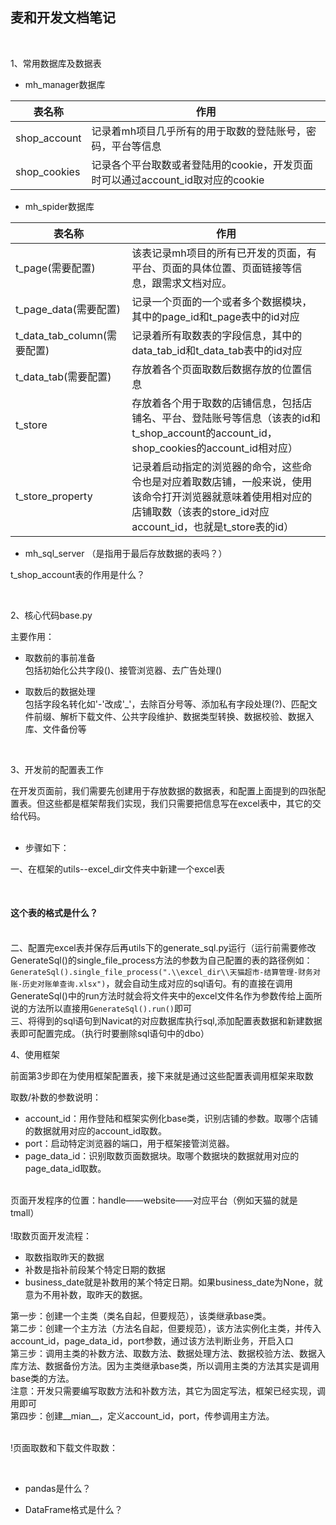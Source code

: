 <h2>麦和开发文档笔记
</h2>

<br>

1、常用数据库及数据表

- mh_manager数据库

|表名称|作用|
|---|---|
|shop_account|记录着mh项目几乎所有的用于取数的登陆账号，密码，平台等信息|
|shop_cookies|记录各个平台取数或者登陆用的cookie，开发页面时可以通过account_id取对应的cookie|

- mh_spider数据库

|表名称|作用|
|---|---|
|t_page(需要配置)|该表记录mh项目的所有已开发的页面，有平台、页面的具体位置、页面链接等信息，跟需求文档对应。|
|t_page_data(需要配置)|记录一个页面的一个或者多个数据模块，其中的page_id和t_page表中的id对应|
|t_data_tab_column(需要配置)|记录着所有取数表的字段信息，其中的data_tab_id和t_data_tab表中的id对应|
|t_data_tab(需要配置)|存放着各个页面取数后数据存放的位置信息|
|t_store|存放着各个用于取数的店铺信息，包括店铺名、平台、登陆账号等信息（该表的id和t_shop_account的account_id，shop_cookies的account_id相对应）|
|t_store_property|记录着启动指定的浏览器的命令，这些命令也是对应着取数店铺，一般来说，使用该命令打开浏览器就意味着使用相对应的店铺取数（该表的store_id对应account_id，也就是t_store表的id）|

- mh_sql_server （是指用于最后存放数据的表吗？）

t_shop_account表的作用是什么？

<br>


2、核心代码base.py

主要作用：

- 取数前的事前准备
<br>包括初始化公共字段()、接管浏览器、去广告处理()

- 取数后的数据处理
<br>包括字段名转化如'-'改成'_'，去除百分号等、添加私有字段处理(?)、匹配文件前缀、解析下载文件、公共字段维护、数据类型转换、数据校验、数据入库、文件备份等

<br>

3、开发前的配置表工作<br>

在开发页面前，我们需要先创建用于存放数据的数据表，和配置上面提到的四张配置表。但这些都是框架帮我们实现，我们只需要把信息写在excel表中，其它的交给代码。<br><br>

- 步骤如下：

一、在框架的utils--excel_dir文件夹中新建一个excel表 

<br>
<h4 font color = 'red'>这个表的格式是什么？</h4>

<br>
二、配置完excel表并保存后再utils下的generate_sql.py运行（运行前需要修改GenerateSql()的single_file_process方法的参数为自己配置的表的路径例如：
<code>GenerateSql().single_file_process(".\\excel_dir\\天猫超市-结算管理-财务对账-历史对账单查询.xlsx")</code>，就会自动生成对应的sql语句。有的直接在调用GenerateSql()中的run方法时就会将文件夹中的excel文件名作为参数传给上面所说的方法所以直接用<code>GenerateSql().run()</code>即可

<br>
三、将得到的sql语句到Navicat的对应数据库执行sql,添加配置表数据和新建数据表即可配置完成。（执行时要删除sql语句中的dbo）

<br>


4、使用框架<br>



前面第3步即在为使用框架配置表，接下来就是通过这些配置表调用框架来取数

取数/补数的参数说明：<br>
- account_id：用作登陆和框架实例化base类，识别店铺的参数。取哪个店铺的数据就用对应的account_id取数。
- port：启动特定浏览器的端口，用于框架接管浏览器。
- page_data_id：识别取数页面数据块。取哪个数据块的数据就用对应的page_data_id取数。

<br>
页面开发程序的位置：handle——website——对应平台（例如天猫的就是tmall）
<br><br>
!取数页面开发流程：

- 取数指取昨天的数据
- 补数是指补前段某个特定日期的数据
- business_date就是补数用的某个特定日期。如果business_date为None，就意为不用补数，取昨天的数据。

第一步：创建一个主类（类名自起，但要规范），该类继承base类。<br>
第二步：创建一个主方法（方法名自起，但要规范），该方法实例化主类，并传入account_id，page_data_id，port参数，通过该方法判断业务，开启入口<br>
第三步：调用主类的补数方法、取数方法、数据处理方法、数据校验方法、数据入库方法、数据备份方法。因为主类继承base类，所以调用主类的方法其实是调用base类的方法。<br>
注意：开发只需要编写取数方法和补数方法，其它为固定写法，框架已经实现，调用即可<br>
第四步：创建__mian__，定义account_id，port，传参调用主方法。
<br><br>

!页面取数和下载文件取数：



<br>




- pandas是什么？



- DataFrame格式是什么？